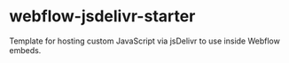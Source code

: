 # webflow-jsdelivr-starter
Template for hosting custom JavaScript via jsDelivr to use inside Webflow embeds.
